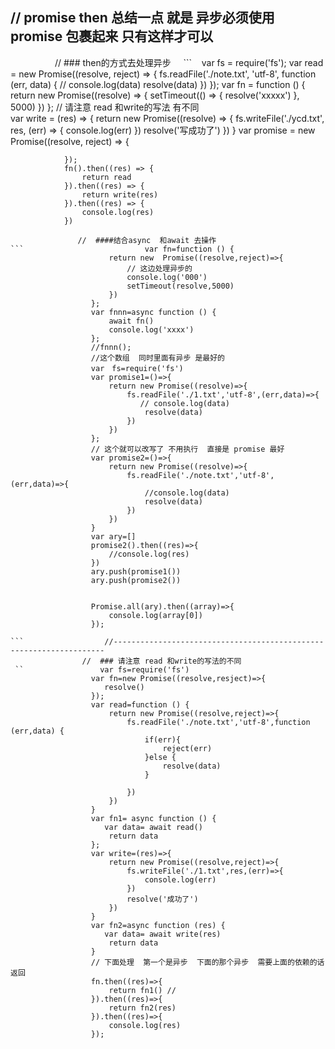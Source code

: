 // promise then  总结一点 就是  异步必须使用 promise 包裹起来 只有这样才可以
-----------------------------------------------
                   // ### then的方式去处理异步   
  ```    var fs = require('fs');
                var read = new Promise((resolve, reject) => {
                    fs.readFile('./note.txt', 'utf-8', function (err, data) {
                        // console.log(data)
                        resolve(data)
                    })
                });
                var fn = function () {
                    return new Promise((resolve) => {
                        setTimeout(() => {
                            resolve('xxxxx')
                        }, 5000)
                    })
                };
                // 请注意 read 和write的写法 有不同   
                var write = (res) => {
                    return new Promise((resolve) => {
                        fs.writeFile('./ycd.txt', res, (err) => {
                            console.log(err)
                        })
                        resolve('写成功了')
                    })
                }
                var promise = new Promise((resolve, reject) => {

                });
                fn().then((res) => {
                    return read
                }).then((res) => {
                    return write(res)
                }).then((res) => {
                    console.log(res)
                })
```
               //  ####结合async  和await 去操作    
```                           var fn=function () {
                      return new  Promise((resolve,reject)=>{
                          // 这边处理异步的
                          console.log('000')
                          setTimeout(resolve,5000)
                      })
                  };
                  var fnnn=async function () {
                      await fn()
                      console.log('xxxx')
                  };
                  //fnnn();
                  //这个数组  同时里面有异步 是最好的
                  var　fs=require('fs')
                  var promise1=()=>{
                      return new Promise((resolve)=>{
                          fs.readFile('./1.txt','utf-8',(err,data)=>{
                             // console.log(data)
                              resolve(data)
                          })
                      })
                  };
                  // 这个就可以改写了 不用执行  直接是 promise 最好   
                  var promise2=()=>{
                      return new Promise((resolve)=>{
                          fs.readFile('./note.txt','utf-8',(err,data)=>{
                              //console.log(data)
                              resolve(data)
                          })
                      })
                  }
                  var ary=[]
                  promise2().then((res)=>{
                      //console.log(res)
                  })
                  ary.push(promise1())
                  ary.push(promise2())


                  Promise.all(ary).then((array)=>{
                      console.log(array[0])
                  });
                  
```                  //--------------------------------------------------------------------
                //  ### 请注意 read 和write的写法的不同   
 ``                 var fs=require('fs')
                  var fn=new Promise((resolve,resject)=>{
                     resolve()
                  });
                  var read=function () {
                      return new Promise((resolve,reject)=>{
                          fs.readFile('./note.txt','utf-8',function (err,data) {
                              if(err){
                                  reject(err)
                              }else {
                                  resolve(data)
                              }

                          })
                      })
                  }
                  var fn1= async function () {
                     var data= await read()
                      return data
                  };
                  var write=(res)=>{
                      return new Promise((resolve,reject)=>{
                          fs.writeFile('./1.txt',res,(err)=>{
                              console.log(err)
                          })
                          resolve('成功了')
                      })
                  }
                  var fn2=async function (res) {
                     var data= await write(res)
                      return data
                  }
                  // 下面处理  第一个是异步  下面的那个异步  需要上面的依赖的话返回
                  fn.then((res)=>{
                      return fn1() //
                  }).then((res)=>{
                      return fn2(res)
                  }).then((res)=>{
                      console.log(res)
                  });

```
















